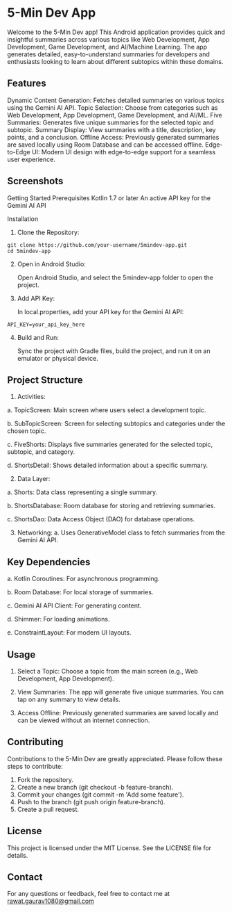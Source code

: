 # 5-Min Dev App

Welcome to the 5-Min Dev app! This Android application provides quick and insightful summaries across various topics like Web Development, App Development, Game Development, and AI/Machine Learning. The app generates detailed, easy-to-understand summaries for developers and enthusiasts looking to learn about different subtopics within these domains.

## Features
Dynamic Content Generation: Fetches detailed summaries on various topics using the Gemini AI API.
Topic Selection: Choose from categories such as Web Development, App Development, Game Development, and AI/ML.
Five Summaries: Generates five unique summaries for the selected topic and subtopic.
Summary Display: View summaries with a title, description, key points, and a conclusion.
Offline Access: Previously generated summaries are saved locally using Room Database and can be accessed offline.
Edge-to-Edge UI: Modern UI design with edge-to-edge support for a seamless user experience.

## Screenshots

Getting Started
Prerequisites
Kotlin 1.7 or later
An active API key for the Gemini AI API

Installation
1. Clone the Repository:

```
git clone https://github.com/your-username/5mindev-app.git
cd 5mindev-app
```

2. Open in Android Studio:

    Open Android Studio, and select the 5mindev-app folder to open the project.

3. Add API Key:

    In local.properties, add your API key for the Gemini AI API:

  ``API_KEY=your_api_key_here``

4. Build and Run:

    Sync the project with Gradle files, build the project, and run it on an emulator or physical device.

## Project Structure

1. Activities:

  a. TopicScreen: Main screen where users select a development topic.
  
  b. SubTopicScreen: Screen for selecting subtopics and categories under the chosen topic.
  
  c. FiveShorts: Displays five summaries generated for the selected topic, subtopic, and category.
  
  d. ShortsDetail: Shows detailed information about a specific summary.

2. Data Layer:

  a. Shorts: Data class representing a single summary.
  
  b. ShortsDatabase: Room database for storing and retrieving summaries.
  
  c. ShortsDao: Data Access Object (DAO) for database operations.

3. Networking:
  a. Uses GenerativeModel class to fetch summaries from the Gemini AI API.

## Key Dependencies

a. Kotlin Coroutines: For asynchronous programming.
  
b. Room Database: For local storage of summaries.
  
c. Gemini AI API Client: For generating content.
  
d. Shimmer: For loading animations.
  
e. ConstraintLayout: For modern UI layouts.

## Usage

1. Select a Topic: Choose a topic from the main screen (e.g., Web Development, App Development).

2. View Summaries: The app will generate five unique summaries. You can tap on any summary to view details.

3. Access Offline: Previously generated summaries are saved locally and can be viewed without an internet connection.

##  Contributing

Contributions to the 5-Min Dev are greatly appreciated. Please follow these steps to contribute:

1. Fork the repository.
2. Create a new branch (git checkout -b feature-branch).
3. Commit your changes (git commit -m 'Add some feature').
4. Push to the branch (git push origin feature-branch).
5. Create a pull request.

##  License
This project is licensed under the MIT License. See the LICENSE file for details.

##  Contact
For any questions or feedback, feel free to contact me at rawat.gaurav1080@gmail.com
